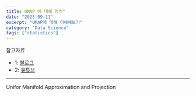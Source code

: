 ```yaml
---
title: UMAP 에 대해 정리"
date: "2025-09-11"
excerpt: "UMAP에 대해 이해해보기"
category: "Data Science"
tags: ["statistics"]
---
```


참고자료
- 1: [블로그](https://velog.io/@stella_y/%EC%B0%A8%EC%9B%90-%EC%B6%95%EC%86%8C-%EC%95%8C%EA%B3%A0%EB%A6%AC%EC%A6%98%EC%9D%84-%EB%B9%84%EA%B5%90%ED%95%B4%EB%B3%B4%EC%9E%90-PCA-T-sne-UMAP)
- 2: [유튜브](https://www.youtube.com/watch?v=eN0wFzBA4Sc)

---

Unifor Manifold Approximation and Projection

